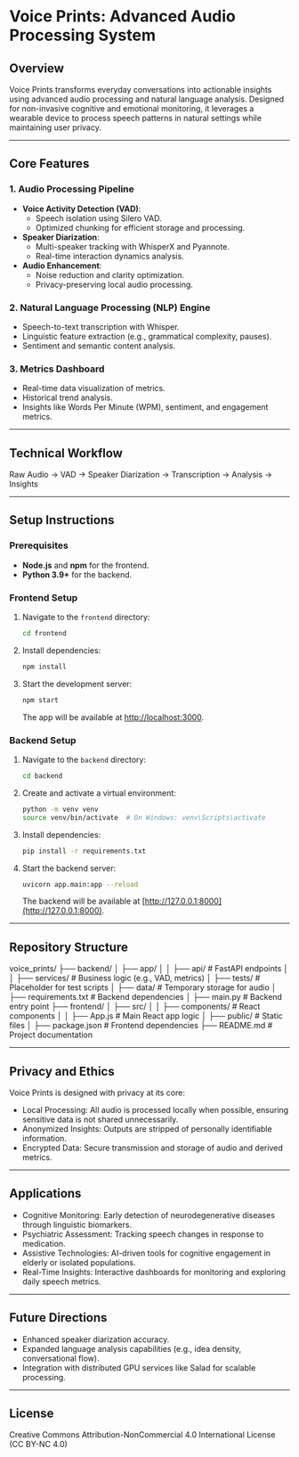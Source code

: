 # Voice Prints: Advanced Audio Processing System

## Overview
Voice Prints transforms everyday conversations into actionable insights using advanced audio processing and natural language analysis. Designed for non-invasive cognitive and emotional monitoring, it leverages a wearable device to process speech patterns in natural settings while maintaining user privacy.

---

## Core Features

### 1. Audio Processing Pipeline
- **Voice Activity Detection (VAD)**:
  - Speech isolation using Silero VAD.
  - Optimized chunking for efficient storage and processing.
- **Speaker Diarization**:
  - Multi-speaker tracking with WhisperX and Pyannote.
  - Real-time interaction dynamics analysis.
- **Audio Enhancement**:
  - Noise reduction and clarity optimization.
  - Privacy-preserving local audio processing.

### 2. Natural Language Processing (NLP) Engine
- Speech-to-text transcription with Whisper.
- Linguistic feature extraction (e.g., grammatical complexity, pauses).
- Sentiment and semantic content analysis.

### 3. Metrics Dashboard
- Real-time data visualization of metrics.
- Historical trend analysis.
- Insights like Words Per Minute (WPM), sentiment, and engagement metrics.

---

## Technical Workflow

Raw Audio → VAD → Speaker Diarization → Transcription → Analysis → Insights

---

## Setup Instructions

### Prerequisites
- **Node.js** and **npm** for the frontend.
- **Python 3.9+** for the backend.

### Frontend Setup
1. Navigate to the `frontend` directory:
    ```bash
    cd frontend
    ```

2. Install dependencies:
    ```bash
    npm install
    ```

3. Start the development server:
    ```bash
    npm start
    ```
    The app will be available at [http://localhost:3000](http://localhost:3000).

### Backend Setup
1. Navigate to the `backend` directory:
    ```bash
    cd backend
    ```

2. Create and activate a virtual environment:
    ```bash
    python -m venv venv
    source venv/bin/activate  # On Windows: venv\Scripts\activate
    ```

3. Install dependencies:
    ```bash
    pip install -r requirements.txt
    ```

4. Start the backend server:
    ```bash
    uvicorn app.main:app --reload
    ```
    The backend will be available at [http://127.0.0.1:8000](http://127.0.0.1:8000).

---

## Repository Structure
voice_prints/
├── backend/
│   ├── app/
│   │   ├── api/                  # FastAPI endpoints
│   │   ├── services/             # Business logic (e.g., VAD, metrics)
│   ├── tests/                    # Placeholder for test scripts
│   ├── data/                     # Temporary storage for audio
│   ├── requirements.txt          # Backend dependencies
│   ├── main.py                   # Backend entry point
├── frontend/
│   ├── src/
│   │   ├── components/           # React components
│   │   ├── App.js                # Main React app logic
│   ├── public/                   # Static files
│   ├── package.json              # Frontend dependencies
├── README.md                     # Project documentation

---

## Privacy and Ethics

Voice Prints is designed with privacy at its core:
- Local Processing: All audio is processed locally when possible, ensuring sensitive data is not shared unnecessarily.
- Anonymized Insights: Outputs are stripped of personally identifiable information.
- Encrypted Data: Secure transmission and storage of audio and derived metrics.

---

## Applications

- Cognitive Monitoring: Early detection of neurodegenerative diseases through linguistic biomarkers.
- Psychiatric Assessment: Tracking speech changes in response to medication.
- Assistive Technologies: AI-driven tools for cognitive engagement in elderly or isolated populations.
- Real-Time Insights: Interactive dashboards for monitoring and exploring daily speech metrics.

---

## Future Directions

- Enhanced speaker diarization accuracy.
- Expanded language analysis capabilities (e.g., idea density, conversational flow).
- Integration with distributed GPU services like Salad for scalable processing.

---

## License

Creative Commons Attribution-NonCommercial 4.0 International License (CC BY-NC 4.0)
